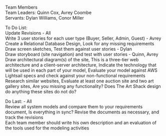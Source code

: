 Team Members<br>
  Team Leaders: Quinn Cox, Avrey Coombe<br>
  Servants: Dylan Williams, Conor Miller<br>


To Do List:<br>
  Update Revisions - All<br>
  Write 3 user stories for each user type (Buyer, Seller, Admin, Guest) - Avrey<br>
  Create a Relational Database Design, Look for any missing requirements<br>
  Draw screen sketches, Test them against user stories - Dylan<br>
  Draw storyboard (site navigation) and test with user stories - Quinn, Avrey<br>
  Draw architectural diagram(s) of the site, This is a three-tier web architecture and a client-server architecture, Indicate the technology that will be used in each part of your model, Evaluate your model against AWS Lightsail specs and check against your non-functional requirements<br>
  Research similar websites, Evaluate at least one auction site and two art gallery sites, Are you missing any functionality? Does The Art Shack design do anything these sites do not do? <br>

Do Last: - All<br>
  Review all system models and compare them to your requirements document, Is everything in sync? Revise the documents as necessary, and track the revisions<br>
  Each team member should write his own description and an evaluation of the tools used for the modeling activities<br>

